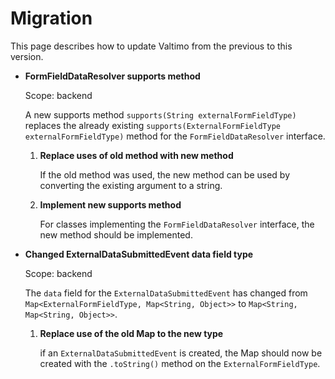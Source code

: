 # Migration

This page describes how to update Valtimo from the previous to this version.

*   **FormFieldDataResolver supports method**

    Scope: backend

    A new supports method `supports(String externalFormFieldType)` replaces the already existing `supports(ExternalFormFieldType externalFormFieldType)` method for the `FormFieldDataResolver` interface.

    1.  **Replace uses of old method with new method**

        If the old method was used, the new method can be used by converting the existing argument to a string.
    2.  **Implement new supports method**

        For classes implementing the `FormFieldDataResolver` interface, the new method should be implemented.
*   **Changed ExternalDataSubmittedEvent data field type**

    Scope: backend

    The `data` field for the `ExternalDataSubmittedEvent` has changed from `Map<ExternalFormFieldType, Map<String, Object>>` to `Map<String, Map<String, Object>>`.

    1.  **Replace use of the old Map to the new type**

        if an `ExternalDataSubmittedEvent` is created, the Map should now be created with the `.toString()` method on the `ExternalFormFieldType`.

